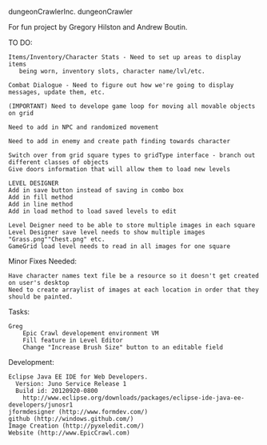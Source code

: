 dungeonCrawlerInc.
dungeonCrawler

For fun project by Gregory Hilston and Andrew Boutin. 

TO DO:
    
    Items/Inventory/Character Stats - Need to set up areas to display items 
       being worn, inventory slots, character name/lvl/etc.
       
    Combat Dialogue - Need to figure out how we're going to display messages, update them, etc.
    
    (IMPORTANT) Need to develope game loop for moving all movable objects on grid
    
    Need to add in NPC and randomized movement
    
    Need to add in enemy and create path finding towards character
    
    Switch over from grid square types to gridType interface - branch out different classes of objects
    Give doors information that will allow them to load new levels
    
    LEVEL DESIGNER
    Add in save button instead of saving in combo box
    Add in fill method
    Add in line method
    Add in load method to load saved levels to edit
    
    Level Deigner need to be able to store multiple images in each square
    Level Designer save level needs to show multiple images "Grass.png""Chest.png" etc.
    GameGrid load level needs to read in all images for one square
    
Minor Fixes Needed:


    Have character names text file be a resource so it doesn't get created on user's desktop
    Need to create arraylist of images at each location in order that they should be painted.

Tasks:
    
    Greg
        Epic Crawl developement environment VM
        Fill feature in Level Editor
        Change "Increase Brush Size" button to an editable field

Development:
  
    Eclipse Java EE IDE for Web Developers.
      Version: Juno Service Release 1
      Build id: 20120920-0800
        http://www.eclipse.org/downloads/packages/eclipse-ide-java-ee-developers/junosr1
    jformdesigner (http://www.formdev.com/)
    github (http://windows.github.com/)
    Image Creation (http://pyxeledit.com/)
    Website (http://www.EpicCrawl.com)
